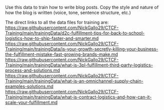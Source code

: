 Use this data to train how to write blog posts. Copy the style and nature of how the blog is written (voice, tone, sentence structure, etc.)

The direct links to all the data files for training are:
https://raw.githubusercontent.com/NickGallo29/CTCF-Training/main/trainingData/d2c-fulfillment-tips-for-back-to-school-logistics-how-to-ship-faster-and-smarter.md
https://raw.githubusercontent.com/NickGallo29/CTCF-Training/main/trainingData/is-your-growth-secretly-killing-your-business-the-fulfillment-mistake-fast-growing-brands-make.md
https://raw.githubusercontent.com/NickGallo29/CTCF-Training/main/trainingData/what-is-3pl-fulfillment-third-party-logistics-process-and-solutions.md
https://raw.githubusercontent.com/NickGallo29/CTCF-Training/main/trainingData/what-is-an-omnichannel-supply-chain-examples-solutions.md
https://raw.githubusercontent.com/NickGallo29/CTCF-Training/main/trainingData/what-is-contract-logistics-and-how-can-it-scale-your-fulfillment.md
